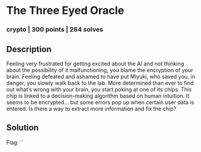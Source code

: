 # The Three Eyed Oracle
### crypto | 300 points | 264 solves

## Description
Feeling very frustrated for getting excited about the AI and not thinking about the possibility of it malfunctioning, you blame the encryption of your brain. Feeling defeated and ashamed to have put Miyuki, who saved you, in danger, you slowly walk back to the lab. More determined than ever to find out what’s wrong with your brain, you start poking at one of its chips. This chip is linked to a decision-making algorithm based on human intuition. It seems to be encrypted… but some errors pop up when certain user data is entered. Is there a way to extract more information and fix the chip?

## Solution

Flag: ``
